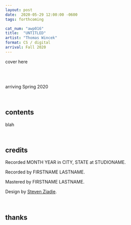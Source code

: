```yaml
---
layout: post
date:  2020-05-29 12:00:00 -0600
tags: forthcoming

cat_num: "awp016"
title:  "UNTITLED"
artist: "Thomas Wincek"
format: CS / digital
arrival: Fall 2020
---
```


cover here

<br/>

<br/>arriving Spring 2020

<br/>

## contents

blah

<br/>

## credits

Recorded MONTH YEAR in CITY, STATE at STUDIONAME.

Recorded by FIRSTNAME LASTNAME.

Mastered by FIRSTNAME LASTNAME.

Design by [Steven Ziadie](http://s-ziadie.com/).

<br/>

## thanks
